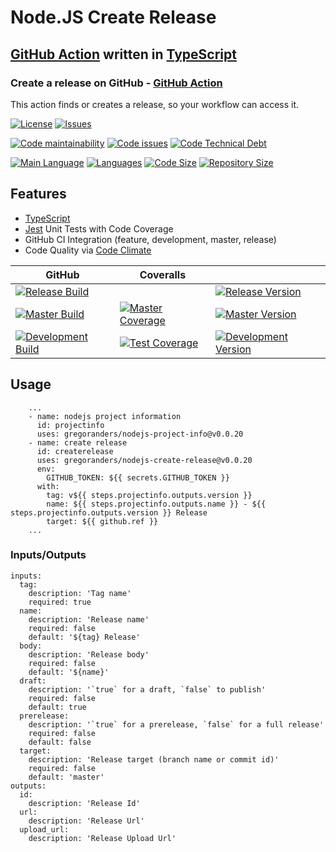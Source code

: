 # Node.JS Create Release

## [GitHub Action][github-actions-url] written in [TypeScript][typescript-url]

### Create a release on GitHub - [GitHub Action][github-actions-url]

This action finds or creates a release, so your workflow can access it.

[![License][license-image]][license-url]
[![Issues][issues-image]][issues-url]

[![Code maintainability][code-maintainability-image]][code-maintainability-url]
[![Code issues][code-issues-image]][code-issues-url]
[![Code Technical Debt][code-tech-debt-image]][code-tech-debt-url]

[![Main Language][language-image]][code-metric-url]
[![Languages][languages-image]][code-metric-url]
[![Code Size][code-size-image]][code-metric-url]
[![Repository Size][repo-size-image]][code-metric-url]

## Features

- [TypeScript][typescript-url]
- [Jest][jest-url] Unit Tests with Code Coverage
- GitHub CI Integration (feature, development, master, release)
- Code Quality via [Code Climate](./docs/codeclimate.md)

<!-- lint disable maximum-line-length -->
| GitHub                                                           | Coveralls                                                                  |                                                                              |
| ---------------------------------------------------------------- | -------------------------------------------------------------------------- | ---------------------------------------------------------------------------- |
| [![Release Build][release-build-image]][release-url]             |                                                                            | [![Release Version][release-image]][release-url]                             |
| [![Master Build][master-build-image]][master-url]                | [![Master Coverage][master-coveralls-image]][master-coveralls-url]         | [![Master Version][master-version-image]][master-version-url]                |
| [![Development Build][development-build-image]][development-url] | [![Test Coverage][development-coveralls-image]][development-coveralls-url] | [![Development Version][development-version-image]][development-version-url] |
<!-- lint enable maximum-line-length -->
## Usage

```YML
    ...
    - name: nodejs project information
      id: projectinfo
      uses: gregoranders/nodejs-project-info@v0.0.20
    - name: create release
      id: createrelease
      uses: gregoranders/nodejs-create-release@v0.0.20
      env:
        GITHUB_TOKEN: ${{ secrets.GITHUB_TOKEN }}
      with:
        tag: v${{ steps.projectinfo.outputs.version }}
        name: ${{ steps.projectinfo.outputs.name }} - ${{ steps.projectinfo.outputs.version }} Release
        target: ${{ github.ref }}
    ...
```

### Inputs/Outputs

```YML
inputs:
  tag:
    description: 'Tag name'
    required: true
  name:
    description: 'Release name'
    required: false
    default: '${tag} Release'
  body:
    description: 'Release body'
    required: false
    default: '${name}'
  draft:
    description: '`true` for a draft, `false` to publish'
    required: false
    default: true
  prerelease:
    description: '`true` for a prerelease, `false` for a full release'
    required: false
    default: false
  target:
    description: 'Release target (branch name or commit id)'
    required: false
    default: 'master'
outputs:
  id:
    description: 'Release Id'
  url:
    description: 'Release Url'
  upload_url:
    description: 'Release Upload Url'
```

[release-url]: https://github.com/gregoranders/nodejs-create-release/releases
[master-url]: https://github.com/gregoranders/nodejs-create-release/tree/master
[development-url]: https://github.com/gregoranders/nodejs-create-release/tree/development
[code-metric-url]: https://github.com/gregoranders/nodejs-create-release/search?l=TypeScript
[license-url]: https://github.com/gregoranders/nodejs-create-release/blob/master/LICENSE
[license-image]: https://img.shields.io/github/license/gregoranders/nodejs-create-release.svg
[master-version-url]: https://github.com/gregoranders/nodejs-create-release/blob/master/package.json
[master-version-image]: https://img.shields.io/github/package-json/v/gregoranders/nodejs-create-release/master
[development-version-url]: https://github.com/gregoranders/nodejs-create-release/blob/development/package.json
[development-version-image]: https://img.shields.io/github/package-json/v/gregoranders/nodejs-create-release/development
[issues-url]: https://github.com/gregoranders/nodejs-create-release/issues
[issues-image]: https://img.shields.io/github/issues-raw/gregoranders/nodejs-create-release.svg
[release-image]: https://img.shields.io/github/release/gregoranders/nodejs-create-release
[release-build-image]: https://github.com/gregoranders/nodejs-create-release/workflows/Release%20CI/badge.svg
[master-build-image]: https://github.com/gregoranders/nodejs-create-release/workflows/Master%20CI/badge.svg
[development-build-image]: https://github.com/gregoranders/nodejs-create-release/workflows/Development%20CI/badge.svg
[master-coveralls-url]: https://coveralls.io/github/gregoranders/nodejs-create-release?branch=master
[master-coveralls-image]: https://img.shields.io/coveralls/github/gregoranders/nodejs-create-release/master
[development-coveralls-image]: https://img.shields.io/coveralls/github/gregoranders/nodejs-create-release/development
[development-coveralls-url]: https://coveralls.io/github/gregoranders/nodejs-create-release?branch=development
[code-maintainability-url]: https://codeclimate.com/github/gregoranders/nodejs-create-release/maintainability
[code-maintainability-image]: https://img.shields.io/codeclimate/maintainability/gregoranders/nodejs-create-release
[code-issues-url]: https://codeclimate.com/github/gregoranders/nodejs-create-release/maintainability
[code-issues-image]: https://img.shields.io/codeclimate/issues/gregoranders/nodejs-create-release
[code-tech-debt-url]: https://codeclimate.com/github/gregoranders/nodejs-create-release/maintainability
[code-tech-debt-image]: https://img.shields.io/codeclimate/tech-debt/gregoranders/nodejs-create-release
[language-image]: https://img.shields.io/github/languages/top/gregoranders/nodejs-create-release
[languages-image]: https://img.shields.io/github/languages/count/gregoranders/nodejs-create-release
[code-size-image]: https://img.shields.io/github/languages/code-size/gregoranders/nodejs-create-release
[repo-size-image]: https://img.shields.io/github/repo-size/gregoranders/nodejs-create-release
[typescript-url]: http://www.typescriptlang.org/
[jest-url]: https://jestjs.io/
[github-actions-url]: https://github.com/features/actions
